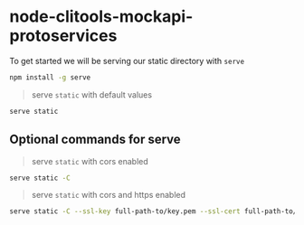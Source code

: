 # node-clitools-mockapi-protoservices

To get started we will be serving our static directory with `serve`

```sh
npm install -g serve
```

> serve `static` with default values
```sh
serve static
```

## Optional commands for serve

> serve `static` with cors enabled
```sh
serve static -C
```

> serve `static` with cors and https enabled
```sh
serve static -C --ssl-key full-path-to/key.pem --ssl-cert full-path-to/cert.pem
```

